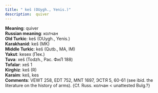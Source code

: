 ```yaml
---
title: " keš (OUygh., Yenis.)"
description:  quiver
---
```


<strong>Meaning</strong>:  quiver<br>
<strong>Russian meaning</strong>:  колчан<br>
<strong>Old Turkic</strong>:  keš (OUygh., Yenis.)<br>
<strong>Karakhanid</strong>:  keš (MK)<br>
<strong>Middle Turkic</strong>:  keš (Qutb., MA, IM)<br>
<strong>Yakut</strong>:  kesex (Пек.)<br>
<strong>Tuva</strong>:  xeš (Todzh., Рас. ФиЛ 188)<br>
<strong>Tofalar</strong>:  xeš 1<br>
<strong>Kirghiz</strong>:  keš (R)<br>
<strong>Karaim</strong>:  keš, kes<br>
<strong>Comments</strong>:  VEWT 258, EDT 752, MNT 1697, ЭСТЯ 5, 60-61 (see ibid. the literature on the history of arms). {Cf. Russ. колчан < unattested Bulg.?}<br>


